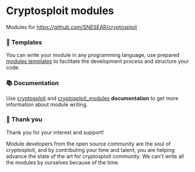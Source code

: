 Cryptosploit modules
===

Modules for https://github.com/SNESEAR/cryptosploit 

### 📄 Templates

You can write your module in any programming language, use prepared [modules templates](https://github.com/y73n0k/cryptosploit_modules/tree/main/templates) to facilitate the development process and structure your code.

### 📚 Documentation

Use  [cryptosploit](https://cryptosploit.re86.ru/docs/cryptosploit.html) and [cryptosploit_modules](https://cryptosploit.re86.ru/docs/modules/cryptosploit_modules.html) **documentation** to get more information about module writing.

### 🙏 Thank you

Thank you for your interest and support! 

Module developers from the open source community are the soul of cryptosploit, 
and by contributing your time and talent, you are helping advance the state of the
art for cryptosploit community. We can't write all the modules by ourselves because of the time.